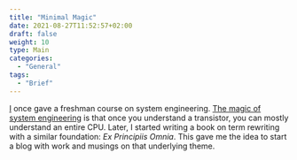 ```yaml
---
title: "Minimal Magic"
date: 2021-08-27T11:52:57+02:00
draft: false
weight: 10
type: Main
categories:
  - "General"
tags:
  - "Brief"
---
```

[I](https://minimalmagic.blog/pumwalters/  "Pum Walters") once gave a freshman course on system engineering. [The magic of system engineering](https://minimalmagic.blog/se/themagicofsystemengineering/ "The magic of system engineering.md") is that once you understand a transistor, you can mostly understand an entire CPU. Later, I started writing a book on term rewriting with a similar foundation: *Ex Principiis Omnia*. This gave me the idea to start a blog with work and musings on that underlying theme. 
